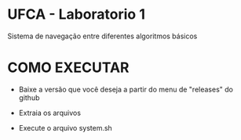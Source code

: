 # UFCA - Laboratorio 1
Sistema de navegação entre diferentes algoritmos básicos


# COMO EXECUTAR


- Baixe a versão que você deseja a partir do menu de "releases" do github

- Extraia os arquivos

- Execute o arquivo system.sh
